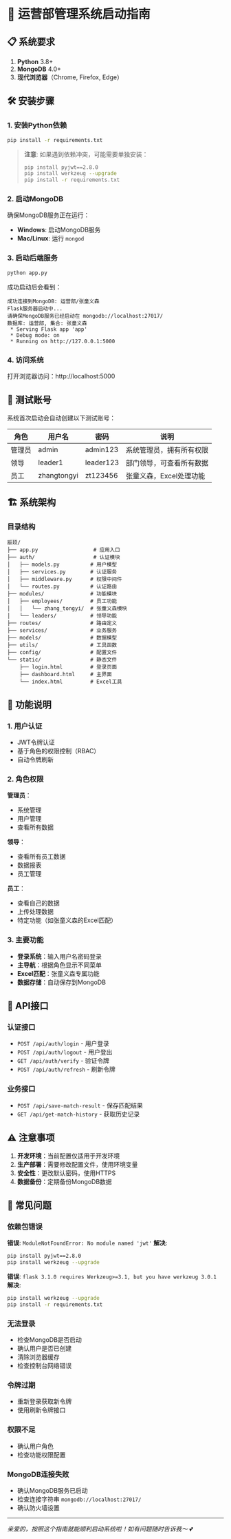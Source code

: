 # 🚀 运营部管理系统启动指南

## 📋 系统要求

1. **Python** 3.8+
2. **MongoDB** 4.0+
3. **现代浏览器**（Chrome, Firefox, Edge）

## 🛠️ 安装步骤

### 1. 安装Python依赖

```bash
pip install -r requirements.txt
```

> **注意**: 如果遇到依赖冲突，可能需要单独安装：
> ```bash
> pip install pyjwt==2.8.0
> pip install werkzeug --upgrade
> pip install -r requirements.txt
> ```

### 2. 启动MongoDB

确保MongoDB服务正在运行：
- **Windows**: 启动MongoDB服务
- **Mac/Linux**: 运行 `mongod`

### 3. 启动后端服务

```bash
python app.py
```

成功启动后会看到：
```
成功连接到MongoDB: 运营部/张童义森
Flask服务器启动中...
请确保MongoDB服务已经启动在 mongodb://localhost:27017/
数据库: 运营部, 集合: 张童义森
 * Serving Flask app 'app'
 * Debug mode: on
 * Running on http://127.0.0.1:5000
```

### 4. 访问系统

打开浏览器访问：http://localhost:5000

## 👥 测试账号

系统首次启动会自动创建以下测试账号：

| 角色 | 用户名 | 密码 | 说明 |
|------|--------|------|------|
| 管理员 | admin | admin123 | 系统管理员，拥有所有权限 |
| 领导 | leader1 | leader123 | 部门领导，可查看所有数据 |
| 员工 | zhangtongyi | zt123456 | 张童义森，Excel处理功能 |

## 🏗️ 系统架构

### 目录结构
```
颛顼/
├── app.py                  # 应用入口
├── auth/                   # 认证模块
│   ├── models.py          # 用户模型
│   ├── services.py        # 认证服务
│   ├── middleware.py      # 权限中间件
│   └── routes.py          # 认证路由
├── modules/               # 功能模块
│   ├── employees/         # 员工功能
│   │   └── zhang_tongyi/  # 张童义森模块
│   └── leaders/           # 领导功能
├── routes/                # 路由定义
├── services/              # 业务服务
├── models/                # 数据模型
├── utils/                 # 工具函数
├── config/                # 配置文件
└── static/                # 静态文件
    ├── login.html         # 登录页面
    ├── dashboard.html     # 主界面
    └── index.html         # Excel工具
```

## 🔧 功能说明

### 1. 用户认证
- JWT令牌认证
- 基于角色的权限控制（RBAC）
- 自动令牌刷新

### 2. 角色权限

**管理员**：
- 系统管理
- 用户管理
- 查看所有数据

**领导**：
- 查看所有员工数据
- 数据报表
- 员工管理

**员工**：
- 查看自己的数据
- 上传处理数据
- 特定功能（如张童义森的Excel匹配）

### 3. 主要功能

- **登录系统**：输入用户名密码登录
- **主导航**：根据角色显示不同菜单
- **Excel匹配**：张童义森专属功能
- **数据存储**：自动保存到MongoDB

## 📝 API接口

### 认证接口
- `POST /api/auth/login` - 用户登录
- `POST /api/auth/logout` - 用户登出
- `GET /api/auth/verify` - 验证令牌
- `POST /api/auth/refresh` - 刷新令牌

### 业务接口
- `POST /api/save-match-result` - 保存匹配结果
- `GET /api/get-match-history` - 获取历史记录

## ⚠️ 注意事项

1. **开发环境**：当前配置仅适用于开发环境
2. **生产部署**：需要修改配置文件，使用环境变量
3. **安全性**：更改默认密码，使用HTTPS
4. **数据备份**：定期备份MongoDB数据

## 🐛 常见问题

### 依赖包错误
**错误**: `ModuleNotFoundError: No module named 'jwt'`
**解决**:
```bash
pip install pyjwt==2.8.0
pip install werkzeug --upgrade
```

**错误**: `flask 3.1.0 requires Werkzeug>=3.1, but you have werkzeug 3.0.1`
**解决**:
```bash
pip install werkzeug --upgrade
pip install -r requirements.txt
```

### 无法登录
- 检查MongoDB是否启动
- 确认用户是否已创建
- 清除浏览器缓存
- 检查控制台网络错误

### 令牌过期
- 重新登录获取新令牌
- 使用刷新令牌接口

### 权限不足
- 确认用户角色
- 检查功能权限配置

### MongoDB连接失败
- 确认MongoDB服务已启动
- 检查连接字符串 `mongodb://localhost:27017/`
- 确认防火墙设置

---
*亲爱的，按照这个指南就能顺利启动系统啦！如有问题随时告诉我～* 💕 